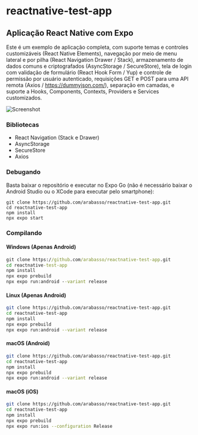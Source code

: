 # reactnative-test-app

## Aplicação React Native com Expo

Este é um exemplo de aplicação completa, com suporte temas e controles customizáveis (React Native Elements), navegação por meio de menu lateral e por pilha (React Navigation Drawer / Stack), armazenamento de dados comuns e criptografados (AsyncStorage / SecureStore), tela de login com validação de formulário (React Hook Form / Yup) e controle de permissão por usuário autenticado, requisições GET e POST para uma API remota (Axios / https://dummyjson.com/), separação em camadas, e suporte a Hooks, Components, Contexts, Providers e Services customizados.

![Screenshot](./screenshot.gif)

### Bibliotecas
- React Navigation (Stack e Drawer)
- AsyncStorage
- SecureStore
- Axios

### Debugando

Basta baixar o repositório e executar no Expo Go (não é necessário baixar o Android Studio ou o XCode para executar pelo smartphone):

```shell
git clone https://github.com/arabasso/reactnative-test-app.git
cd reactnative-test-app
npm install
npx expo start
```

### Compilando

#### Windows (Apenas Android)
```bat
git clone https://github.com/arabasso/reactnative-test-app.git
cd reactnative-test-app
npm install
npx expo prebuild
npx expo run:android --variant release
```

#### Linux (Apenas Android)
```bash
git clone https://github.com/arabasso/reactnative-test-app.git
cd reactnative-test-app
npm install
npx expo prebuild
npx expo run:android --variant release
```

#### macOS (Android)
```zsh
git clone https://github.com/arabasso/reactnative-test-app.git
cd reactnative-test-app
npm install
npx expo prebuild
npx expo run:android --variant release
```

#### macOS (iOS)
```zsh
git clone https://github.com/arabasso/reactnative-test-app.git
cd reactnative-test-app
npm install
npx expo prebuild
npx expo run:ios --configuration Release
```